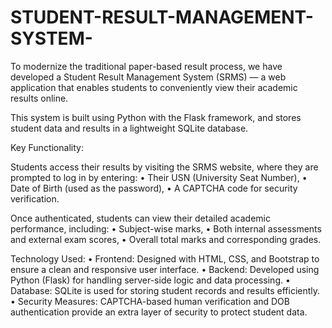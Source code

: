# STUDENT-RESULT-MANAGEMENT-SYSTEM-
To modernize the traditional paper-based result process, we have developed a Student Result Management System (SRMS) — a web application that enables students to conveniently view their academic results online.

This system is built using Python with the Flask framework, and stores student data and results in a lightweight SQLite database.

Key Functionality:

Students access their results by visiting the SRMS website, where they are prompted to log in by entering:
	•	Their USN (University Seat Number),
	•	Date of Birth (used as the password),
	•	A CAPTCHA code for security verification.

Once authenticated, students can view their detailed academic performance, including:
	•	Subject-wise marks,
	•	Both internal assessments and external exam scores,
	•	Overall total marks and corresponding grades.

Technology Used:
	•	Frontend: Designed with HTML, CSS, and Bootstrap to ensure a clean and responsive user interface.
	•	Backend: Developed using Python (Flask) for handling server-side logic and data processing.
	•	Database: SQLite is used for storing student records and results efficiently.
	•	Security Measures: CAPTCHA-based human verification and DOB authentication provide an extra layer of security to protect student data.
